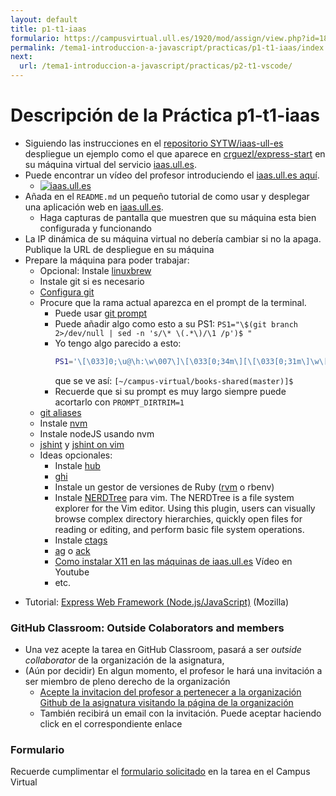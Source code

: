 ```yaml
---
layout: default
title: p1-t1-iaas
formulario: https://campusvirtual.ull.es/1920/mod/assign/view.php?id=187733
permalink: /tema1-introduccion-a-javascript/practicas/p1-t1-iaas/index.html
next:
  url: /tema1-introduccion-a-javascript/practicas/p2-t1-vscode/
---
```


# Descripción de la Práctica p1-t1-iaas

* Siguiendo las instrucciones en el  [repositorio SYTW/iaas-ull-es](https://github.com/SYTW/iaas-ull-es) despliegue un ejemplo como el que aparece en [crguezl/express-start](https://github.com/crguezl/express-start) en su máquina virtual del servicio [iaas.ull.es](https://iaas.ull.es).
* Puede encontrar un vídeo del profesor introduciendo el [iaas.ull.es aquí](https://youtu.be/qKHgbV0lYbA).
    - [![iaas.ull.es](http://i3.ytimg.com/vi/qKHgbV0lYbA/hqdefault.jpg)](https://youtu.be/qKHgbV0lYbA)
* Añada en el `README.md` un pequeño tutorial de como usar y desplegar una aplicación web en [iaas.ull.es](https://iaas.ull.es).
  - Haga capturas de pantalla que muestren que su máquina esta bien configurada y funcionando
* La IP dinámica de su máquina virtual no debería cambiar si no la apaga. Publique la URL de despliegue en su máquina
* Prepare la máquina para poder trabajar:
  - Opcional: Instale [linuxbrew](http://linuxbrew.sh/)
  - Instale git si es necesario
  - [Configura git](https://git-scm.com/book/es/v1/Empezando-Configurando-Git-por-primera-vez)
  - Procure que la rama actual aparezca en el prompt de la terminal. 
     - Puede usar [git prompt](https://github.com/git/git/blob/master/contrib/completion/git-prompt.sh)
     - Puede añadir algo como esto a su PS1: `PS1="\$(git branch 2>/dev/null | sed -n 's/\* \(.*\)/\1 /p')$ "`
     - Yo tengo algo parecido a esto: 
       ```bash
       PS1='\[\033]0;\u@\h:\w\007\]\[\033[0;34m\][\[\033[0;31m\]\w\[\033[0;32m\]($(git branch 2>/dev/null | sed -n "s/\* \(.*\)/\1/p"))\[\033[0;34m\]]$'
        ``` 
        que se ve así: `[~/campus-virtual/books-shared(master)]$`
     - Recuerde que si su prompt es muy largo siempre puede acortarlo con `PROMPT_DIRTRIM=1`
  - [git aliases](https://git-scm.com/book/tr/v2/Git-Basics-Git-Aliases)
   - Instale [nvm](https://github.com/creationix/nvm)
  - Instale nodeJS usando nvm
  - [jshint](http://jshint.com/install/) y [jshint on vim](https://coderwall.com/p/zfhquw/jshint-in-vim)
  - Ideas opcionales:
    - Instale [hub](https://github.com/github/hub)
    - [ghi](https://github.com/stephencelis/ghi)
    - Instale un gestor de versiones de Ruby ([rvm](https://github.com/rvm/ubuntu_rvm) o rbenv)
    - Instale [NERDTree](https://github.com/scrooloose/nerdtree) para vim. The NERDTree is a file system explorer for the Vim editor. Using this plugin, users can visually browse complex directory hierarchies, quickly open files for reading or editing, and perform basic file system operations.
    - Instale [ctags](https://courses.cs.washington.edu/courses/cse451/10au/tutorials/tutorial_ctags.html)
    - [ag](http://conqueringthecommandline.com/book/ack_ag) o [ack](http://conqueringthecommandline.com/book/ack_ag)
    - [Como instalar X11 en las máquinas de iaas.ull.es](https://youtu.be/m2y0gq35Ujc) Vídeo en Youtube
    - etc. 


- Tutorial: [Express Web Framework (Node.js/JavaScript)](https://developer.mozilla.org/en-US/docs/Learn/Server-side/Express_Nodejs) (Mozilla)


### GitHub Classroom: Outside Colaborators and members

* Una vez acepte la tarea en GitHub Classroom, pasará a ser *outside collaborator* de la organización de la asignatura,
* (Aún por decidir) En algun momento, el profesor le hará una invitación a ser miembro de pleno derecho de la organización
    - [Acepte la invitacion del profesor a pertenecer a la organización Github de la asignatura visitando la página de la organización]({{site.organization.url}})
    - También recibirá un email con la invitación. Puede aceptar haciendo click en el correspondiente enlace

### Formulario

Recuerde cumplimentar el [formulario solicitado]({{page.formulario}}) en la tarea en el Campus Virtual